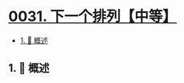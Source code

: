 # [0031. 下一个排列【中等】](https://github.com/tnotesjs/TNotes.leetcode/tree/main/notes/0031.%20%E4%B8%8B%E4%B8%80%E4%B8%AA%E6%8E%92%E5%88%97%E3%80%90%E4%B8%AD%E7%AD%89%E3%80%91)

<!-- region:toc -->

- [1. 📝 概述](#1--概述)

<!-- endregion:toc -->

## 1. 📝 概述
